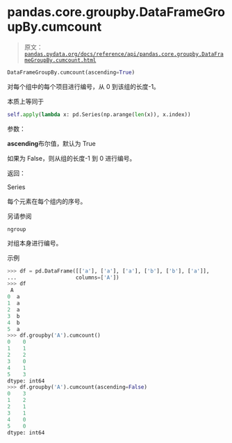 # pandas.core.groupby.DataFrameGroupBy.cumcount

> 原文：[`pandas.pydata.org/docs/reference/api/pandas.core.groupby.DataFrameGroupBy.cumcount.html`](https://pandas.pydata.org/docs/reference/api/pandas.core.groupby.DataFrameGroupBy.cumcount.html)

```py
DataFrameGroupBy.cumcount(ascending=True)
```

对每个组中的每个项目进行编号，从 0 到该组的长度-1。

本质上等同于

```py
self.apply(lambda x: pd.Series(np.arange(len(x)), x.index)) 
```

参数：

**ascending**布尔值，默认为 True

如果为 False，则从组的长度-1 到 0 进行编号。

返回：

Series

每个元素在每个组内的序号。

另请参阅

`ngroup`

对组本身进行编号。

示例

```py
>>> df = pd.DataFrame([['a'], ['a'], ['a'], ['b'], ['b'], ['a']],
...                   columns=['A'])
>>> df
 A
0  a
1  a
2  a
3  b
4  b
5  a
>>> df.groupby('A').cumcount()
0    0
1    1
2    2
3    0
4    1
5    3
dtype: int64
>>> df.groupby('A').cumcount(ascending=False)
0    3
1    2
2    1
3    1
4    0
5    0
dtype: int64 
```
